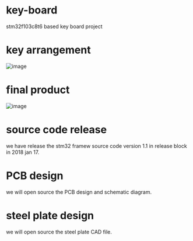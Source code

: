 # key-board
stm32f103c8t6 based key board project
# key arrangement 
![image](https://images2017.cnblogs.com/blog/921211/201801/921211-20180117181028834-390364139.png)
# final product
![image](https://images2017.cnblogs.com/blog/921211/201801/921211-20180117185737756-657273322.jpg)
# source code release
we have release the stm32 framew source code version 1.1 in release block in 2018 jan 17.
# PCB design
we will open source the PCB design and schematic diagram.
# steel plate design
we will open source the steel plate CAD file.
